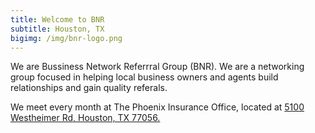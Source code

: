 ```yaml
---
title: Welcome to BNR
subtitle: Houston, TX
bigimg: /img/bnr-logo.png
---
```

We are Bussiness Network Referrral Group (BNR). We are a networking group focused in helping local business owners and agents build relationships and gain quality referals.

We meet every month at The Phoenix Insurance Office, located at [5100 Westheimer Rd, Houston, TX 77056.](https://maps.app.goo.gl/yDX7JKRcBoiDWsvP9)
